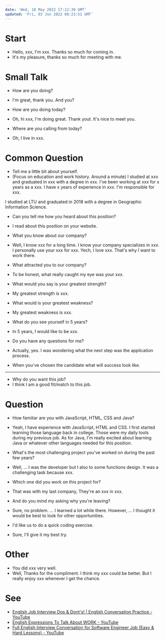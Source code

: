 ```yaml
---
date: 'Wed, 18 May 2022 17:12:30 GMT'
updated: 'Fri, 03 Jun 2022 08:23:51 GMT'
---
```


# Start

-   Hello, xxx, I'm xxx. Thanks so much for coming in.
-   It's my pleasure, thanks so much for meeting with me.

# Small Talk

-   How are you doing?

-   I'm great, thank you. And you?

-   How are you doing today?

-   Oh, hi xxx, I'm doing great. Thank yout. It's nice to meet you.

-   Where are you calling from today?

-   Oh, I live in xxx.

# Common Question

-   Tell me a little bit about yourself.
-   (Focus on education and work history. Around a minute) I studied at xxx and graduated in xxx with a degree in xxx. I've been working at xxx for x years as a xxx. I have x years of experience in xxx. I'm responsible for xxx.

I studied at LTU and graduated in 2018 with a degree in Geographic Information Science.

-   Can you tell me how you heard about this position?

-   I read about this position on your website.

-   What you know about our company?

-   Well, I know xxx for a long time. I know your company specializes in xxx. I personally use your xxx for xxx. Yech, I love xxx. That's why I want to work there.

-   What attracted you to our company?

-   To be honest, what really caught my eye was your xxx.

-   What would you say is your greatest strength?

-   My greatest strength is xxx.

-   What would is your greatest weakness?

-   My greatest weakness is xxx.

-   What do you see yourself in 5 years?

-   In 5 years, I would like to be xxx.

-   Do you have any questions for me?

-   Actually, yes. I was wondering what the next step was the application process.

-   When you've chosen the candidate what will success look like.

***

-   Why do you want this job?
-   I think I am a good fit/match to this job.

# Question

-   How familiar are you with JavaScript, HTML, CSS and Java?

-   Yeah, I have experience with JavaScript, HTML and CSS. I first started learning those language back in college. Those were my daily tools during my previous job. As for Java, I'm really excited about learning Java or whatever other languages needed for this position.

-   What's the most challenging project you've worked on during the past few years?

-   Well, ... I was the developer but I also to some functions design. It was a challenging task because xxx.

-   Which one did you work on this project for?

-   That was with my last company, They're an xxx in xxx.

-   And do you mind my asking why you're leaving?

-   Sure, no problem. ... I learned a lot while there. However, ... I thought it would be best to look for other opportunities.

-   I'd like us to do a quick coding exercise.

-   Sure, I'll give it my best try.

# Other

-   You did xxx very well.
-   Well, Thanks for the compliment. I think my xxx could be better. But I really enjoy xxx whenever I get the chance.

# See

-   [English Job Interview Dos & Dont's! | English Conversation Practice - YouTube](https://www.youtube.com/watch?v=-JNjsOX0N0c\&t=342s)
-   [English Expressions To Talk About WORK - YouTube](https://www.youtube.com/watch?v=bv6BIxDAuXY)
-   [Full English Interview Conversation for Software Engineer Job (Easy & Hard Lessons) - YouTube](https://www.youtube.com/watch?v=j68GnGwd2Qk)
